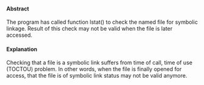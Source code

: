 #### Abstract
The program has called function lstat() to check the named file for symbolic linkage. Result of this check may not be valid when the file is later accessed.

#### Explanation
Checking that a file is a symbolic link suffers from time of call, time of use (TOCTOU) problem. In other words, when the file is finally opened for access, that the file is of symbolic link status may not be valid anymore.
